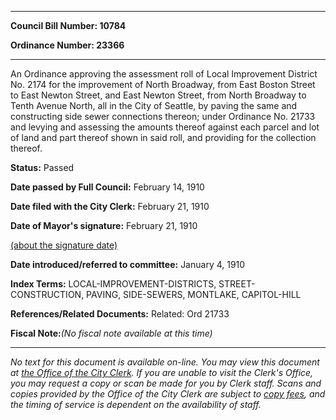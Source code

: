 

********

**Council Bill Number: 10784**
   
**Ordinance Number: 23366**
********

 An Ordinance approving the assessment roll of Local Improvement District No. 2174 for the improvement of North Broadway, from East Boston Street to East Newton Street, and East Newton Street, from North Broadway to Tenth Avenue North, all in the City of Seattle, by paving the same and constructing side sewer connections thereon; under Ordinance No. 21733 and levying and assessing the amounts thereof against each parcel and lot of land and part thereof shown in said roll, and providing for the collection thereof.

**Status:** Passed
   
**Date passed by Full Council:** February 14, 1910
   
**Date filed with the City Clerk:** February 21, 1910
   
**Date of Mayor's signature:** February 21, 1910
   
[(about the signature date)](/~public/approvaldate.htm)
   
   
   
**Date introduced/referred to committee:** January 4, 1910
   
   
**Index Terms:** LOCAL-IMPROVEMENT-DISTRICTS, STREET-CONSTRUCTION, PAVING, SIDE-SEWERS, MONTLAKE, CAPITOL-HILL

**References/Related Documents:** Related: Ord 21733

**Fiscal Note:**_(No fiscal note available at this time)_
********

_No text for this document is available on-line. You may view this document at [the Office of the City Clerk](http://www.seattle.gov/leg/clerk/contactUs.htm). If you are unable to visit the Clerk's Office, you may request a copy or scan be made for you by Clerk staff. Scans and copies provided by the Office of the City Clerk are subject to [copy fees](http://clerk.seattle.gov/~public/clerkfees.htm), and the timing of service is dependent on the availability of staff._

